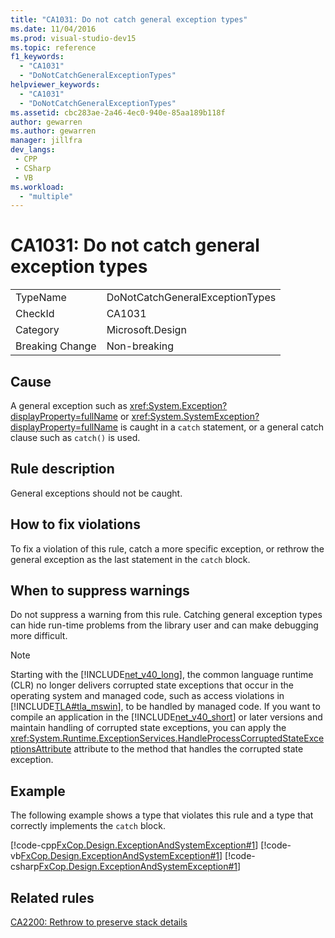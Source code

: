 ```yaml
---
title: "CA1031: Do not catch general exception types"
ms.date: 11/04/2016
ms.prod: visual-studio-dev15
ms.topic: reference
f1_keywords:
  - "CA1031"
  - "DoNotCatchGeneralExceptionTypes"
helpviewer_keywords:
  - "CA1031"
  - "DoNotCatchGeneralExceptionTypes"
ms.assetid: cbc283ae-2a46-4ec0-940e-85aa189b118f
author: gewarren
ms.author: gewarren
manager: jillfra
dev_langs:
 - CPP
 - CSharp
 - VB
ms.workload:
  - "multiple"
---
```

# CA1031: Do not catch general exception types

|||
|-|-|
|TypeName|DoNotCatchGeneralExceptionTypes|
|CheckId|CA1031|
|Category|Microsoft.Design|
|Breaking Change|Non-breaking|

## Cause
 A general exception such as <xref:System.Exception?displayProperty=fullName> or <xref:System.SystemException?displayProperty=fullName> is caught in a `catch` statement, or a general catch clause such as `catch()` is used.

## Rule description
 General exceptions should not be caught.

## How to fix violations
 To fix a violation of this rule, catch a more specific exception, or rethrow the general exception as the last statement in the `catch` block.

## When to suppress warnings
 Do not suppress a warning from this rule. Catching general exception types can hide run-time problems from the library user and can make debugging more difficult.

> [!NOTE]
> Starting with the [!INCLUDE[net_v40_long](../code-quality/includes/net_v40_long_md.md)], the common language runtime (CLR) no longer delivers corrupted state exceptions that occur in the operating system and managed code, such as access violations in [!INCLUDE[TLA#tla_mswin](../code-quality/includes/tlasharptla_mswin_md.md)], to be handled by managed code. If you want to compile an application in the [!INCLUDE[net_v40_short](../code-quality/includes/net_v40_short_md.md)] or later versions and maintain handling of corrupted state exceptions, you can apply the <xref:System.Runtime.ExceptionServices.HandleProcessCorruptedStateExceptionsAttribute> attribute to the method that handles the corrupted state exception.

## Example
 The following example shows a type that violates this rule and a type that correctly implements the `catch` block.

 [!code-cpp[FxCop.Design.ExceptionAndSystemException#1](../code-quality/codesnippet/CPP/ca1031-do-not-catch-general-exception-types_1.cpp)]
 [!code-vb[FxCop.Design.ExceptionAndSystemException#1](../code-quality/codesnippet/VisualBasic/ca1031-do-not-catch-general-exception-types_1.vb)]
 [!code-csharp[FxCop.Design.ExceptionAndSystemException#1](../code-quality/codesnippet/CSharp/ca1031-do-not-catch-general-exception-types_1.cs)]

## Related rules
 [CA2200: Rethrow to preserve stack details](../code-quality/ca2200-rethrow-to-preserve-stack-details.md)